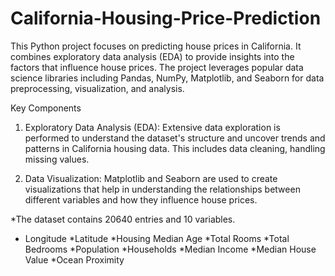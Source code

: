 # California-Housing-Price-Prediction

This Python project focuses on predicting house prices in California. It combines exploratory data analysis (EDA) to provide insights into the factors that influence house prices.
The project leverages popular data science libraries including Pandas, NumPy, Matplotlib, and Seaborn for data preprocessing, visualization, and analysis.

Key Components

1. Exploratory Data Analysis (EDA): Extensive data exploration is performed to understand the dataset's structure and uncover trends and patterns in California housing data. 
This includes data cleaning, handling missing values.

2. Data Visualization: Matplotlib and Seaborn are used to create visualizations that help in understanding the relationships between different variables and how they influence house prices.


*The dataset contains 20640 entries and 10 variables.

* Longitude
*Latitude
*Housing Median Age
*Total Rooms
*Total Bedrooms
*Population
*Households
*Median Income
*Median House Value
*Ocean Proximity


